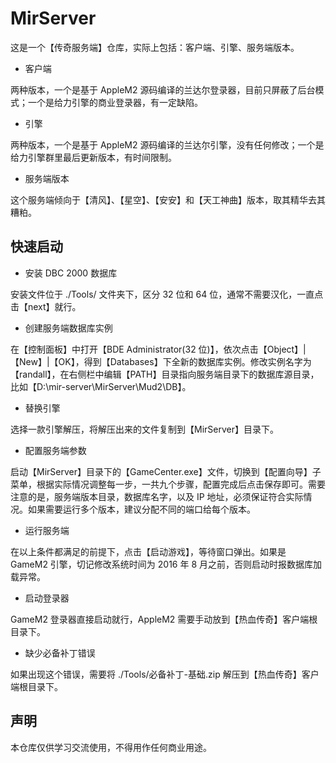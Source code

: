 # MirServer
这是一个【传奇服务端】仓库，实际上包括：客户端、引擎、服务端版本。

- 客户端

两种版本，一个是基于 AppleM2 源码编译的兰达尔登录器，目前只屏蔽了后台模式；一个是给力引擎的商业登录器，有一定缺陷。

- 引擎

两种版本，一个是基于 AppleM2 源码编译的兰达尔引擎，没有任何修改；一个是给力引擎群里最后更新版本，有时间限制。

- 服务端版本

这个服务端倾向于【清风】、【星空】、【安安】和【天工神曲】版本，取其精华去其糟粕。

## 快速启动
- 安装 DBC 2000 数据库

安装文件位于 ./Tools/ 文件夹下，区分 32 位和 64 位，通常不需要汉化，一直点击【next】就行。

- 创建服务端数据库实例

在【控制面板】中打开【BDE Administrator(32 位)】，依次点击【Object】|【New】|【OK】，得到【Databases】下全新的数据库实例。修改实例名字为【randall】，在右侧栏中编辑【PATH】目录指向服务端目录下的数据库源目录，比如【D:\mir-server\MirServer\Mud2\DB】。

- 替换引擎

选择一款引擎解压，将解压出来的文件复制到【MirServer】目录下。

- 配置服务端参数

启动【MirServer】目录下的【GameCenter.exe】文件，切换到【配置向导】子菜单，根据实际情况调整每一步，一共九个步骤，配置完成后点击保存即可。需要注意的是，服务端版本目录，数据库名字，以及 IP 地址，必须保证符合实际情况。如果需要运行多个版本，建议分配不同的端口给每个版本。

- 运行服务端

在以上条件都满足的前提下，点击【启动游戏】，等待窗口弹出。如果是 GameM2 引擎，切记修改系统时间为 2016 年 8 月之前，否则启动时报数据库加载异常。

- 启动登录器

GameM2 登录器直接启动就行，AppleM2 需要手动放到【热血传奇】客户端根目录下。

- 缺少必备补丁错误

如果出现这个错误，需要将 ./Tools/必备补丁-基础.zip 解压到【热血传奇】客户端根目录下。

## 声明
本仓库仅供学习交流使用，不得用作任何商业用途。

